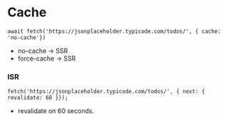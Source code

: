 # Cache

```
await fetch('https://jsonplaceholder.typicode.com/todos/', { cache: 'no-cache'})
```

- no-cache -> SSR
- force-cache -> SSR

### ISR

```
fetch('https://jsonplaceholder.typicode.com/todos/', { next: { revalidate: 60 }});
```

- revalidate on 60 seconds.


